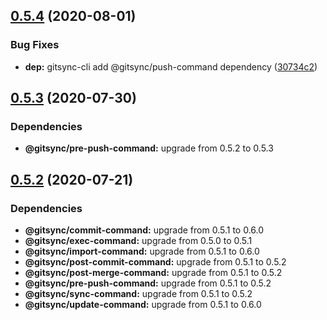 ## [0.5.4](https://github.com/gitsync-pkg/gitsync-cli/compare/v0.5.3...v0.5.4) (2020-08-01)


### Bug Fixes

* **dep:** gitsync-cli add @gitsync/push-command dependency ([30734c2](https://github.com/gitsync-pkg/gitsync-cli/commit/30734c262c4bf58af1a735dee2636023e65439d1))

## [0.5.3](https://github.com/gitsync-pkg/gitsync-cli/compare/v0.5.2...v0.5.3) (2020-07-30)





### Dependencies

* **@gitsync/pre-push-command:** upgrade from 0.5.2 to 0.5.3

## [0.5.2](https://github.com/gitsync-pkg/gitsync-cli/compare/v0.5.1...v0.5.2) (2020-07-21)





### Dependencies

* **@gitsync/commit-command:** upgrade from 0.5.1 to 0.6.0
* **@gitsync/exec-command:** upgrade from 0.5.0 to 0.5.1
* **@gitsync/import-command:** upgrade from 0.5.1 to 0.6.0
* **@gitsync/post-commit-command:** upgrade from 0.5.1 to 0.5.2
* **@gitsync/post-merge-command:** upgrade from 0.5.1 to 0.5.2
* **@gitsync/pre-push-command:** upgrade from 0.5.1 to 0.5.2
* **@gitsync/sync-command:** upgrade from 0.5.1 to 0.5.2
* **@gitsync/update-command:** upgrade from 0.5.1 to 0.6.0
